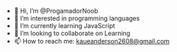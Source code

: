 - 👋 Hi, I’m @ProgamadorNoob
- 👀 I’m interested in programming languages 
- 🌱 I’m currently learning JavaScript
- 💞️ I’m looking to collaborate on Learning 
- 📫 How to reach me: kaueanderson2608@gmail.com

<!---
ProgamadorNoob/ProgamadorNoob is a ✨ special ✨ repository because its `README.md` (this file) appears on your GitHub profile.
You can click the Preview link to take a look at your changes.
--->
